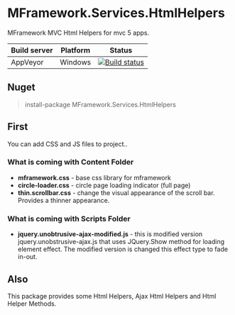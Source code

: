 
# MFramework.Services.HtmlHelpers

MFramework MVC Html Helpers for mvc 5 apps.

| Build server| Platform       | Status      |
|-------------|----------------|-------------|
| AppVeyor    | Windows        |[![Build status](https://ci.appveyor.com/api/projects/status/m3rldcd6atgpoqgo?svg=true)](https://ci.appveyor.com/project/muratbaseren/mframework-services-htmlhelpers) |

## Nuget
> install-package MFramework.Services.HtmlHelpers

## First
You can add CSS and JS files to project..

### What is coming with Content Folder

 - **mframework.css** - base css library for mframework
 - **circle-loader.css** - circle page loading indicator (full page)
 - **thin.scrollbar.css** - change the visual appearance of the scroll bar. Provides a thinner appearance.

### What is coming with Scripts Folder

 - **jquery.unobtrusive-ajax-modified.js** - this is modified version jquery.unobstrusive-ajax.js that uses JQuery.Show method for loading element effect. The modified version is changed this effect type to fade in-out.

## Also
This package provides some Html Helpers, Ajax Html Helpers and Html Helper Methods.
